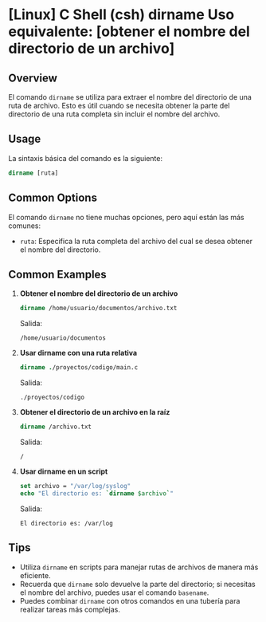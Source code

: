 # [Linux] C Shell (csh) dirname Uso equivalente: [obtener el nombre del directorio de un archivo]

## Overview
El comando `dirname` se utiliza para extraer el nombre del directorio de una ruta de archivo. Esto es útil cuando se necesita obtener la parte del directorio de una ruta completa sin incluir el nombre del archivo.

## Usage
La sintaxis básica del comando es la siguiente:

```csh
dirname [ruta]
```

## Common Options
El comando `dirname` no tiene muchas opciones, pero aquí están las más comunes:

- `ruta`: Especifica la ruta completa del archivo del cual se desea obtener el nombre del directorio.

## Common Examples

1. **Obtener el nombre del directorio de un archivo**
   ```csh
   dirname /home/usuario/documentos/archivo.txt
   ```
   Salida:
   ```
   /home/usuario/documentos
   ```

2. **Usar dirname con una ruta relativa**
   ```csh
   dirname ./proyectos/codigo/main.c
   ```
   Salida:
   ```
   ./proyectos/codigo
   ```

3. **Obtener el directorio de un archivo en la raíz**
   ```csh
   dirname /archivo.txt
   ```
   Salida:
   ```
   /
   ```

4. **Usar dirname en un script**
   ```csh
   set archivo = "/var/log/syslog"
   echo "El directorio es: `dirname $archivo`"
   ```
   Salida:
   ```
   El directorio es: /var/log
   ```

## Tips
- Utiliza `dirname` en scripts para manejar rutas de archivos de manera más eficiente.
- Recuerda que `dirname` solo devuelve la parte del directorio; si necesitas el nombre del archivo, puedes usar el comando `basename`.
- Puedes combinar `dirname` con otros comandos en una tubería para realizar tareas más complejas.